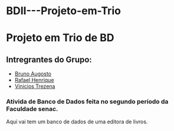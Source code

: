 # BDII---Projeto-em-Trio

# Projeto em Trio de BD

## Intregrantes do Grupo:

- [Bruno Augosto](https://github.com/BrunoAugusto290907)
- [Rafael Henrique](https://github.com/RafaelHK43)
- [Vinicios Trezena](https://github.com/trezena300/trezena300)

### Ativida de Banco de Dados feita no segundo período da Faculdade senac.
Aqui vai tem um banco de dados de uma editora de livros.
